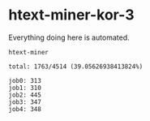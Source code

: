 # htext-miner-kor-3

Everything doing here is automated.

```
htext-miner

total: 1763/4514 (39.05626938413824%)

job0: 313
job1: 310
job2: 445
job3: 347
job4: 348
```